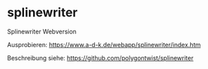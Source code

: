 # splinewriter
Splinewriter Webversion

Ausprobieren: https://www.a-d-k.de/webapp/splinewriter/index.htm

Beschreibung siehe: https://github.com/polygontwist/splinewriter
